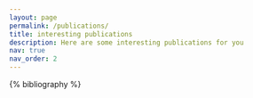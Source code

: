 ```yaml
---
layout: page
permalink: /publications/
title: interesting publications
description: Here are some interesting publications for you
nav: true
nav_order: 2
---
```


<!-- _pages/publications.md -->
<div class="publications">

{% bibliography %}

</div>
